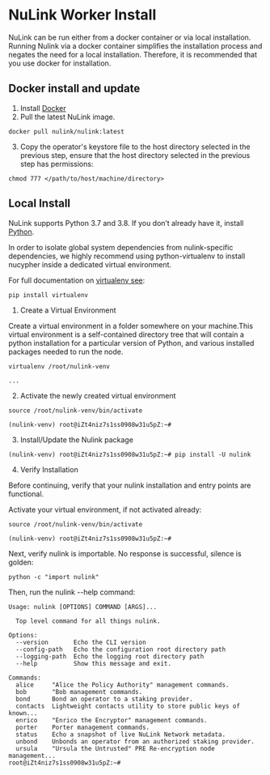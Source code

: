 # NuLink Worker Install

NuLink can be run either from a docker container or via local installation. Running Nulink via a docker container simplifies the installation process and negates the need for a local installation. Therefore, it is recommended that you use docker for installation.


## Docker install and update

1. Install [Docker](https://docs.docker.com/get-docker/)
2. Pull the latest NuLink image.

```shell
docker pull nulink/nulink:latest
```
3. Copy the operator's keystore file to the host directory selected in the previous step, ensure that the host directory selected in the previous step has permissions:

```shell
chmod 777 </path/to/host/machine/directory>
```

## Local Install

NuLink supports Python 3.7 and 3.8. If you don’t already have it, install [Python](https://www.python.org/downloads/).

In order to isolate global system dependencies from nulink-specific dependencies, we highly recommend using python-virtualenv to install nucypher inside a dedicated virtual environment.

For full documentation on [virtualenv see](https://virtualenv.pypa.io/en/latest/):

```shell
pip install virtualenv
```

1. Create a Virtual Environment

Create a virtual environment in a folder somewhere on your machine.This virtual environment is a self-contained directory tree that will contain a python installation for a particular version of Python, and various installed packages needed to run the node.


```shell
virtualenv /root/nulink-venv

...
```

2. Activate the newly created virtual environment

```shell
source /root/nulink-venv/bin/activate

(nulink-venv) root@iZt4niz7s1ss0908w31u5pZ:~# 
```

3. Install/Update the Nulink package

```shell
(nulink-venv) root@iZt4niz7s1ss0908w31u5pZ:~# pip install -U nulink
```

4. Verify Installation

Before continuing, verify that your nulink installation and entry points are functional.

Activate your virtual environment, if not activated already:

```shell
source /root/nulink-venv/bin/activate

(nulink-venv) root@iZt4niz7s1ss0908w31u5pZ:~# 
```

Next, verify nulink is importable. No response is successful, silence is golden:

```shell
python -c "import nulink"
```

Then, run the nulink --help command:

```shell
Usage: nulink [OPTIONS] COMMAND [ARGS]...

  Top level command for all things nulink.

Options:
  --version       Echo the CLI version
  --config-path   Echo the configuration root directory path
  --logging-path  Echo the logging root directory path
  --help          Show this message and exit.

Commands:
  alice     "Alice the Policy Authority" management commands.
  bob       "Bob management commands.
  bond      Bond an operator to a staking provider.
  contacts  Lightweight contacts utility to store public keys of known...
  enrico    "Enrico the Encryptor" management commands.
  porter    Porter management commands.
  status    Echo a snapshot of live NuLink Network metadata.
  unbond    Unbonds an operator from an authorized staking provider.
  ursula    "Ursula the Untrusted" PRE Re-encryption node management...
root@iZt4niz7s1ss0908w31u5pZ:~# 
```

